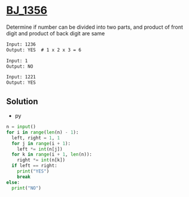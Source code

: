 # [BJ_1356](https://acmicpc.net/problem/1356)

Determine if number can be divided into two parts, and product of front digit and product of back digit are same

```txt
Input: 1236
Output: YES  # 1 x 2 x 3 = 6

Input: 1
Output: NO

Input: 1221
Output: YES
```

## Solution

* py

```py
n = input()
for i in range(len(n) - 1):
  left, right = 1, 1
  for j in range(i + 1):
    left *= int(n[j])
  for k in range(i + 1, len(n)):
    right *= int(n[k])
  if left == right:
    print("YES")
    break
else:
  print("NO")
```
